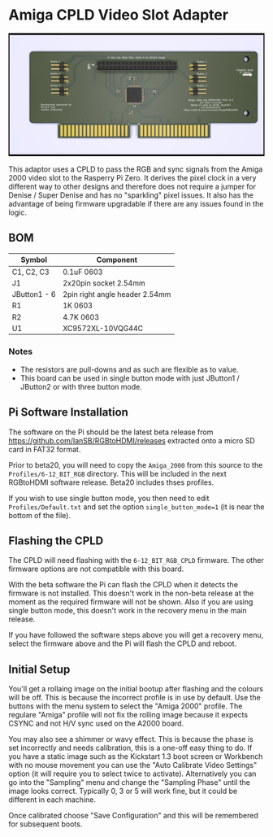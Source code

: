 # Amiga CPLD Video Slot Adapter

![Amiga CPLD 2000 Slot](videoslotadapter.png)

This adaptor uses a CPLD to pass the RGB and sync signals from the Amiga 2000 video slot to the Rasperry Pi Zero. It derives the pixel clock in a very different way to other designs and therefore does not require a jumper for Denise / Super Denise and has no "sparkling" pixel issues. It also has the advantage of being firmware upgradable if there are any issues found in the logic.

## BOM

| Symbol       | Component                         |
| ------------ | --------------------------------- |
| C1, C2, C3   | 0.1uF 0603                        |
| J1           | 2x20pin socket 2.54mm             |
| JButton1 - 6 | 2pin right angle header 2.54mm    |
| R1           | 1K 0603                           |
| R2           | 4.7K 0603                         |
| U1           | XC9572XL-10VQG44C                 |

### Notes

- The resistors are pull-downs and as such are flexible as to value.
- This board can be used in single button mode with just JButton1 / JButton2 or with three button mode.

## Pi Software Installation

The software on the Pi should be the latest beta release from https://github.com/IanSB/RGBtoHDMI/releases extracted onto a micro SD card in FAT32 format.

Prior to  beta20, you will need to copy the `Amiga_2000` from this source to the `Profiles/6-12_BIT_RGB` directory. This will be included in the next RGBtoHDMI software release. Beta20 includes thses profiles.

If you wish to use single button mode, you then need to edit `Profiles/Default.txt` and set the option `single_button_mode=1` (it is near the bottom of the file).

## Flashing the CPLD

The CPLD will need flashing with the `6-12_BIT_RGB_CPLD` firmware. The other firmware options are not compatible with this board.

With the beta software the Pi can flash the CPLD when it detects the firmware is not installed. This doesn't work in the non-beta release at the moment as the required firmware will not be shown. Also if you are using single button mode, this doesn't work in the recovery menu in the main release.

If you have followed the software steps above you will get a recovery menu, select the firmware above and the Pi will flash the CPLD and reboot.

## Initial Setup

You'll get a rollaing image on the initial bootup after flashing and the colours will be off. This is because the incorrect profile is in use by default. Use the buttons with the menu system to select the "Amiga 2000" profile. The regulare "Amiga" profile will not fix the rolling image because it expects CSYNC and not H/V sync used on the A2000 board.

You may also see a shimmer or wavy effect. This is because the phase is set incorrectly and needs calibration, this is a one-off easy thing to do. If you have a static image such as the Kickstart 1.3 boot screen or Workbench with no mouse movement you can use the "Auto Calibrate Video Settings" option (it will require you to select twice to activate). Alternatively you can go into the "Sampling" menu and change the "Sampling Phase" until the image looks correct. Typically 0, 3 or 5 will work fine, but it could be different in each machine.

Once calibrated choose "Save Configuration" and this will be remembered for subsequent boots.

